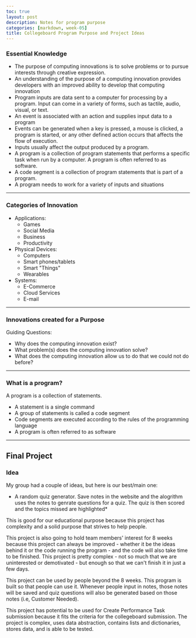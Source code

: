 ```yaml
---
toc: true
layout: post
description: Notes for program purpose
categories: [markdown, week-05]
title: Collegeboard Program Purpose and Project Ideas
---
```


### Essential Knowledge
- The purpose of computing innovations is to solve problems or to pursue interests through creative expression.
- An understanding of the purpose of a computing innovation provides developers with an improved ability to develop that computing innovation
- Program inputs are data sent to a computer for processing by a program. Input can come in a variety of forms, such as tactile, audio, visual, or text.
- An event is associated with an action and supplies input data to a program
- Events can be generated when a key is pressed, a mouse is clicked, a program is started, or any other defined action occurs that affects the flow of execution.
- Inputs usually affect the output produced by a program.
- A program is a collection of program statements that performs a specific task when run by a computer. A program is often referred to as software.
- A code segment is a collection of program statements that is part of a program.
- A program needs to work for a variety of inputs and situations

---

### Categories of Innovation
- Applications:
    - Games
    - Social Media
    - Business
    - Productivity
- Physical Devices:
    - Computers
    - Smart phones/tablets
    - Smart "Things"
    - Wearables
- Systems:
    - E-Commerce
    - Cloud Services
    - E-mail

---

### Innovations created for a Purpose
Guiding Questions:
- Why does the computing innovation exist?
- What problem(s) does the computing innovation solve?
- What does the computing innovation allow us to do that we could not do before?

---

### What is a program?
A program is a collection of statements.
- A statement is a single command
- A group of statements is called a code segment
- Code segments are executed according to the rules of the programming language
- A program is often referred to as software

---

## Final Project

### Idea
My group had a couple of ideas, but here is our best/main one:
- A random quiz generator. Save notes in the website and the alogrithm uses the notes to genrate questions for a quiz. The quiz is then scored and the topics missed are highlighted*

This is good for our educational purpose because this project has complexity and a solid purpose that strives to help people.

This project is also going to hold team members' interest for 8 weeks because this project can always be improved - whether it be the ideas behind it or the code running the program - and the code will also take time to be finished. This project is pretty complex - not so much that we are uninterested or demotivated - but enough so that we can't finish it in just a few days.

This project can be used by people beyond the 8 weeks. This program is built so that people can use it. Whenever people input in notes, those notes will be saved and quiz questions will also be generated based on those notes (i.e, Customer Needed).

This project has potential to be used for Create Performance Task submission because it fits the criteria for the collegeboard submission. The project is complex, uses data abstraction, contains lists and dictionaries, stores data, and is able to be tested.